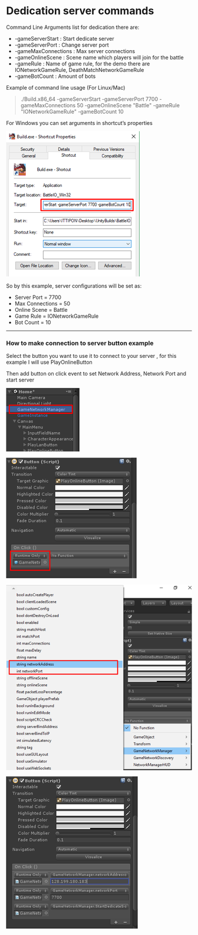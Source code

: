 # Dedication server commands

Command Line Arguments list for dedication there are:

*   \-gameServerStart : Start dedicate server
*   \-gameServerPort : Change server port
*   \-gameMaxConnections : Max server connections
*   \-gameOnlineScene : Scene name which players will join for the battle
*   \-gameRule : Name of game rule, for the demo there are IONetworkGameRule, DeathMatchNetworkGameRule
*   \-gameBotCount : Amount of bots

Example of command line usage (For Linux/Mac)

> ./Build.x86\_64 -gameServerStart -gameServerPort 7700 -gameMaxConnections 50 -gameOnlineScene "Battle" -gameRule "IONetworkGameRule" -gameBotCount 10

For Windows you can set arguments in shortcut’s properties

![](../images/1KJWv-ACSU1IOT_h7wmRCWA.png)

So by this example, server configurations will be set as:

*   Server Port = 7700
*   Max Connections = 50
*   Online Scene = Battle
*   Game Rule = IONetworkGameRule
*   Bot Count = 10

* * *

### How to make connection to server button example

Select the button you want to use it to connect to your server , for this example I will use PlayOnlineButton

Then add button on click event to set Network Address, Network Port and start server

![](../images/1jNAS7z8hOGdg4rfXORubLQ.png)

![](../images/1UwvWK95ZY-btHR5RhcasOg.png)

![](../images/1bJLFYZHTf6ZYzGCHIZZEAg.png)

![](../images/1BiBr8OSd26Q65T8Kr4PfJA.png)